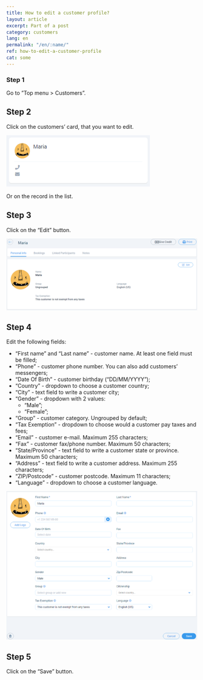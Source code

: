 ```yaml
---
title: How to edit a customer profile?
layout: article
excerpt: Part of a post
category: customers
lang: en
permalink: "/en/:name/"
ref: how-to-edit-a-customer-profile
cat: some
---
```


### **Step 1**

Go to ”Top menu > Customers”.

## **Step 2**

Click on the customers’ card, that you want to edit.

![How_to_edit_a_customer1](/assets/images/how_to_edit_a_customer1.png)

Or on the record in the list.

## **Step 3**

Click on the “Edit” button.

![How_to_edit_a_customer2](/assets/images/how_to_edit_a_customer2.png)

## **Step 4**

Edit the following fields:
- “First name” and “Last name” - customer name. At least one field must be filled;
- “Phone” - customer phone number. You can also add customers’ messengers;
- “Date Of Birth” - customer birthday (“DD/MM/YYYY”);
- “Country” - dropdown to choose a customer country;
- “City” - text field to write a customer city;
- “Gender” - dropdown with 2 values:
	- “Male”;
	- “Female”;
- “Group” - customer category. Ungrouped by default;
- “Tax Exemption” - dropdown to choose would a customer pay taxes and fees;
- “Email” - customer e-mail. Maximum 255 characters;
- “Fax” - customer fax/phone number. Maximum 50 characters;
- “State/Province” - text field to write a customer state or province. Maximum 50 characters;
- “Address” - text field to write a customer address. Maximum 255 characters;
- “ZIP/Postcode” - customer postcode. Maximum 11 characters;
- “Language” -  dropdown to choose a customer language.

![How_to_edit_a_customer3](/assets/images/how_to_edit_a_customer3.png)

## **Step 5**

Click on the “Save” button.
